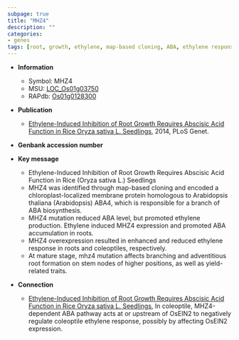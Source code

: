 ```yaml
---
subpage: true
title: "MHZ4"
description: ""
categories:
- genes
tags: [root, growth, ethylene, map-based cloning, ABA, ethylene response, branching, adventitious root formation, yield]
---
```


* **Information**  
    + Symbol: MHZ4  
    + MSU: [LOC_Os01g03750](http://rice.plantbiology.msu.edu/cgi-bin/ORF_infopage.cgi?orf=LOC_Os01g03750)  
    + RAPdb: [Os01g0128300](http://rapdb.dna.affrc.go.jp/viewer/gbrowse_details/irgsp1?name=Os01g0128300)  

* **Publication**  
    + [Ethylene-Induced Inhibition of Root Growth Requires Abscisic Acid Function in Rice Oryza sativa L. Seedlings](http://www.ncbi.nlm.nih.gov/pubmed?term=Ethylene-Induced+Inhibition+of+Root+Growth+Requires+Abscisic+Acid+Function+in+Rice+Oryza+sativa+L.+Seedlings%5BTitle%5D), 2014, PLoS Genet.

* **Genbank accession number**  

* **Key message**  
    + Ethylene-Induced Inhibition of Root Growth Requires Abscisic Acid Function in Rice (Oryza sativa L.) Seedlings
    + MHZ4 was identified through map-based cloning and encoded a chloroplast-localized membrane protein homologous to Arabidopsis thaliana (Arabidopsis) ABA4, which is responsible for a branch of ABA biosynthesis.
    + MHZ4 mutation reduced ABA level, but promoted ethylene production. Ethylene induced MHZ4 expression and promoted ABA accumulation in roots.
    + MHZ4 overexpression resulted in enhanced and reduced ethylene response in roots and coleoptiles, respectively.
    + At mature stage, mhz4 mutation affects branching and adventitious root formation on stem nodes of higher positions, as well as yield-related traits.

* **Connection**  
    + [Ethylene-Induced Inhibition of Root Growth Requires Abscisic Acid Function in Rice Oryza sativa L. Seedlings](http://www.ncbi.nlm.nih.gov/pubmed?term=Ethylene-Induced+Inhibition+of+Root+Growth+Requires+Abscisic+Acid+Function+in+Rice+Oryza+sativa+L.+Seedlings%5BTitle%5D), In coleoptile, MHZ4-dependent ABA pathway acts at or upstream of OsEIN2 to negatively regulate coleoptile ethylene response, possibly by affecting OsEIN2 expression.



